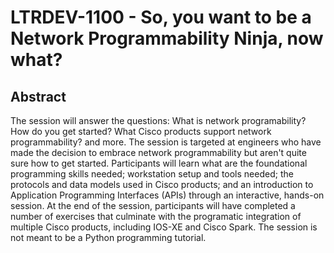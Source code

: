 # LTRDEV-1100 - So, you want to be a Network Programmability Ninja, now what?

## Abstract

The session will answer the questions: What is network programability?  How do you get started?  What Cisco products support network programmability? and more.  The session is targeted at engineers who have made the decision to embrace network programmability but aren't quite sure how to get started.  Participants will learn what are the foundational programming skills needed; workstation setup and tools needed; the protocols and data models used in Cisco products; and an introduction to Application Programming Interfaces (APIs) through an interactive, hands-on session.  At the end of the session, participants will have completed a number of exercises that culminate with the programatic integration of multiple Cisco products, including IOS-XE and Cisco Spark. The session is not meant to be a Python programming tutorial. 
